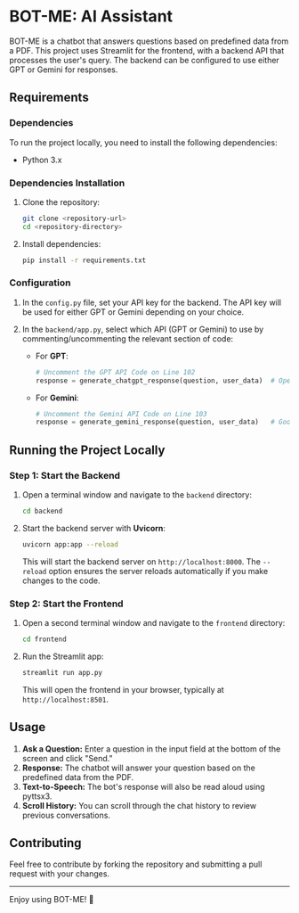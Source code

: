 # BOT-ME: AI Assistant

BOT-ME is a chatbot that answers questions based on predefined data from a PDF. This project uses Streamlit for the frontend, with a backend API that processes the user's query. The backend can be configured to use either GPT or Gemini for responses.

## Requirements

### Dependencies

To run the project locally, you need to install the following dependencies:

- Python 3.x

### Dependencies Installation

1. Clone the repository:
    ```bash
    git clone <repository-url>
    cd <repository-directory>
    ```

2. Install dependencies:
    ```bash
    pip install -r requirements.txt
    ```

### Configuration

1. In the `config.py` file, set your API key for the backend. The API key will be used for either GPT or Gemini depending on your choice.

2. In the `backend/app.py`, select which API (GPT or Gemini) to use by commenting/uncommenting the relevant section of code:
    - For **GPT**:
        ```python
        # Uncomment the GPT API Code on Line 102
        response = generate_chatgpt_response(question, user_data)  # OpenAI GPT Response
        ```
    - For **Gemini**:
        ```python
        # Uncomment the Gemini API Code on Line 103
        response = generate_gemini_response(question, user_data)   # Google Gemini Response
        ```

## Running the Project Locally

### Step 1: Start the Backend

1. Open a terminal window and navigate to the `backend` directory:
    ```bash
    cd backend
    ```

2. Start the backend server with **Uvicorn**:
    ```bash
    uvicorn app:app --reload
    ```

   This will start the backend server on `http://localhost:8000`. The `--reload` option ensures the server reloads automatically if you make changes to the code.

### Step 2: Start the Frontend

1. Open a second terminal window and navigate to the `frontend` directory:
    ```bash
    cd frontend
    ```

2. Run the Streamlit app:
    ```bash
    streamlit run app.py
    ```

   This will open the frontend in your browser, typically at `http://localhost:8501`.

## Usage

1. **Ask a Question:** Enter a question in the input field at the bottom of the screen and click "Send."
2. **Response:** The chatbot will answer your question based on the predefined data from the PDF.
3. **Text-to-Speech:** The bot's response will also be read aloud using pyttsx3.
4. **Scroll History:** You can scroll through the chat history to review previous conversations.

## Contributing

Feel free to contribute by forking the repository and submitting a pull request with your changes.

---

Enjoy using BOT-ME! 🤖

